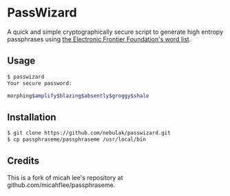 # PassWizard

A quick and simple cryptographically secure script to generate high entropy passphrases using [the Electronic Frontier Foundation's word list](https://www.eff.org/deeplinks/2016/07/new-wordlists-random-passphrases).

## Usage

```sh
$ passwizard
Your secure password:

morphing$amplify$blazing$absently$groggy$shale

```

## Installation

```sh
$ git clone https://github.com/nebulak/passwizard.git
$ cp passphraseme/passphraseme /usr/local/bin
```


## Credits

This is a fork of micah lee's repository at github.com/micahflee/passphraseme.
